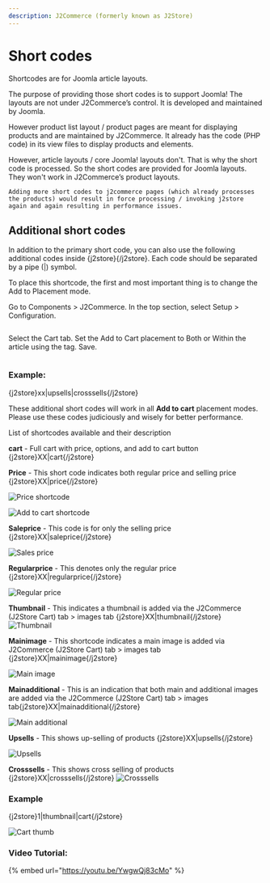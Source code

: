 ```yaml
---
description: J2Commerce (formerly known as J2Store)
---
```


# Short codes

Shortcodes are for Joomla article layouts.

The purpose of providing those short codes is to support Joomla! The layouts are not under J2Commerce’s control. It is developed and maintained by Joomla.

However product list layout / product pages are meant for displaying products and are maintained by J2Commerce. It already has the code (PHP code) in its view files to display products and elements.

However, article layouts / core Joomla! layouts don't. That is why the short code is processed. So the short codes are provided for Joomla layouts. They won't work in J2Commerce’s product layouts.

```
Adding more short codes to j2commerce pages (which already processes the products) would result in force processing / invoking j2store again and again resulting in performance issues.
```

## Additional short codes <a href="#additional-short-codes" id="additional-short-codes"></a>

In addition to the primary short code, you can also use the following additional codes inside {j2store}{/j2store}. Each code should be separated by a pipe (|) symbol.

To place this shortcode, the first and most important thing is to change the Add to Placement mode.

Go to Components > J2Commerce. In the top section, select Setup > Configuration.&#x20;

<figure><img src="../.gitbook/assets/cart_button2.webp" alt=""><figcaption></figcaption></figure>

Select the Cart tab. Set the Add to Cart placement to Both or Within the article using the tag. Save.

<figure><img src="../.gitbook/assets/cart_button1.webp" alt=""><figcaption></figcaption></figure>

### Example: <a href="#example" id="example"></a>

{j2store}xx|upsells|crosssells{/j2store}

These additional short codes will work in all **Add to cart** placement modes. Please use these codes judiciously and wisely for better performance.

List of shortcodes available and their description

**cart** - Full cart with price, options, and add to cart button {j2store}XX|cart{/j2store}

**Price** - This short code indicates both regular price and selling price {j2store}XX|price{/j2store}

![Price shortcode](https://raw.githubusercontent.com/j2store/doc-images/master/catalog/short-codes/shortcode_price.png)

![Add to cart shortcode](https://raw.githubusercontent.com/j2store/doc-images/master/catalog/short-codes/shortcode_cart.png)

**Saleprice** - This code is for only the selling price {j2store}XX|saleprice{/j2store}

![Sales price](https://raw.githubusercontent.com/j2store/doc-images/master/catalog/short-codes/shortcode_sale_price.png)

**Regularprice** - This denotes only the regular price {j2store}XX|regularprice{/j2store}

![Regular price](https://raw.githubusercontent.com/j2store/doc-images/master/catalog/short-codes/shortcode_regular_price.png)

**Thumbnail** - This indicates a thumbnail is added via the J2Commerce (J2Store Cart) tab > images tab {j2store}XX|thumbnail{/j2store} ![Thumbnail](https://raw.githubusercontent.com/j2store/doc-images/master/catalog/short-codes/shortcode_thumb.png)

**Mainimage** - This shortcode indicates a main image is added via J2Commerce (J2Store Cart) tab > images tab {j2store}XX|mainimage{/j2store}

![Main image](https://raw.githubusercontent.com/j2store/doc-images/master/catalog/short-codes/shortcode_main.png)

**Mainadditional** - This is an indication that both main and additional images are added via the J2Commerce (J2Store Cart) tab > images tab{j2store}XX|mainadditional{/j2store}

![Main additional](https://raw.githubusercontent.com/j2store/doc-images/master/catalog/short-codes/shortcode_mainadditional.png)

**Upsells** - This shows up-selling of products {j2store}XX|upsells{/j2store}

![Upsells](https://raw.githubusercontent.com/j2store/doc-images/master/catalog/short-codes/shortcode_upsells.png)

**Crosssells** - This shows cross selling of products {j2store}XX|crosssells{/j2store} ![Crosssells](https://raw.githubusercontent.com/j2store/doc-images/master/catalog/short-codes/shortcode_crosssells.png)

### Example <a href="#example-1" id="example-1"></a>

{j2store}1|thumbnail|cart{/j2store}

![Cart thumb](https://raw.githubusercontent.com/j2store/doc-images/master/catalog/short-codes/shortcode_cart_thumb.png)

### Video Tutorial: <a href="#video-tutorial" id="video-tutorial"></a>

{% embed url="https://youtu.be/YwgwQj83cMo" %}
